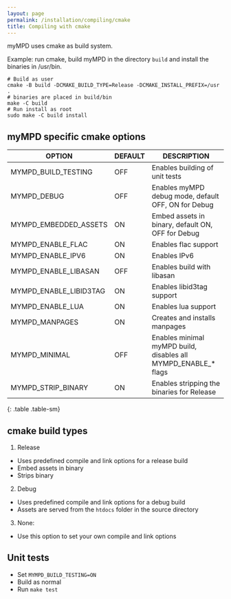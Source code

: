 ```yaml
---
layout: page
permalink: /installation/compiling/cmake
title: Compiling with cmake
---
```


myMPD uses cmake as build system.

Example: run cmake, build myMPD in the directory `build` and install the binaries in /usr/bin.

```
# Build as user
cmake -B build -DCMAKE_BUILD_TYPE=Release -DCMAKE_INSTALL_PREFIX=/usr .
# binaries are placed in build/bin
make -C build
# Run install as root
sudo make -C build install
```

## myMPD specific cmake options

| OPTION | DEFAULT | DESCRIPTION |
| ------ | ------- | ----------- |
| MYMPD_BUILD_TESTING | OFF | Enables building of unit tests |
| MYMPD_DEBUG | OFF | Enables myMPD debug mode, default OFF, ON for Debug |
| MYMPD_EMBEDDED_ASSETS | ON | Embed assets in binary, default ON, OFF for Debug |
| MYMPD_ENABLE_FLAC | ON | Enables flac support |
| MYMPD_ENABLE_IPV6 | ON | Enables IPv6 |
| MYMPD_ENABLE_LIBASAN | OFF | Enables build with libasan |
| MYMPD_ENABLE_LIBID3TAG | ON | Enables libid3tag support |
| MYMPD_ENABLE_LUA | ON | Enables lua support |
| MYMPD_MANPAGES | ON | Creates and installs manpages |
| MYMPD_MINIMAL | OFF | Enables minimal myMPD build, disables all MYMPD_ENABLE_* flags |
| MYMPD_STRIP_BINARY | ON | Enables stripping the binaries for Release |
{: .table .table-sm}

## cmake build types

1. Release
  - Uses predefined compile and link options for a release build
  - Embed assets in binary
  - Strips binary
2. Debug
  - Uses predefined compile and link options for a debug build
  - Assets are served from the `htdocs` folder in the source directory
3. None:
  - Use this option to set your own compile and link options

## Unit tests

- Set `MYMPD_BUILD_TESTING=ON`
- Build as normal
- Run `make test`
